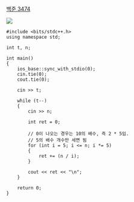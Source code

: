 [백준 3474](https://www.acmicpc.net/problem/3474)

<img src="https://skillicons.dev/icons?i=cpp" />

```
#include <bits/stdc++.h>
using namespace std;

int t, n;

int main()
{
    ios_base::sync_with_stdio(0);
    cin.tie(0);
    cout.tie(0);

    cin >> t;

    while (t--)
    {
        cin >> n;

        int ret = 0;

        // 0이 나오는 경우는 10의 배수, 즉 2 * 5임.
        // 5의 배수 개수만 세면 됨
        for (int i = 5; i <= n; i *= 5)
        {
            ret += (n / i);
        }

        cout << ret << "\n";
    }

    return 0;
}
```
